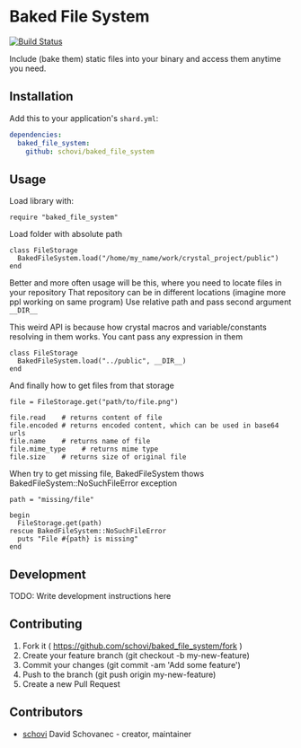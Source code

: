 # Baked File System

[![Build Status](https://travis-ci.org/schovi/baked_file_system.svg?branch=master)](https://travis-ci.org/wschov/baked_file_system)

Include (bake them) static files into your binary and access them anytime you need.

## Installation


Add this to your application's `shard.yml`:

```yaml
dependencies:
  baked_file_system:
    github: schovi/baked_file_system
```


## Usage

Load library with:

```crystal
require "baked_file_system"

```

Load folder with absolute path

```crystal
class FileStorage
  BakedFileSystem.load("/home/my_name/work/crystal_project/public")
end
```

Better and more often usage will be this, where you need to locate files in your repository
That repository can be in different locations (imagine more ppl working on same program)
Use relative path and pass second argument `__DIR__`

This weird API is because how crystal macros and variable/constants resolving in them works. You cant pass any expression in them

```crystal
class FileStorage
  BakedFileSystem.load("../public", __DIR__)
end

```

And finally how to get files from that storage

```crystal
file = FileStorage.get("path/to/file.png")

file.read    # returns content of file
file.encoded # returns encoded content, which can be used in base64 urls
file.name    # returns name of file
file.mime_type    # returns mime type
file.size    # returns size of original file
```

When try to get missing file, BakedFileSystem thows BakedFileSystem::NoSuchFileError exception

```crystal
path = "missing/file"

begin
  FileStorage.get(path)
rescue BakedFileSystem::NoSuchFileError
  puts "File #{path} is missing"
end
```

## Development

TODO: Write development instructions here

## Contributing

1. Fork it ( https://github.com/schovi/baked_file_system/fork )
2. Create your feature branch (git checkout -b my-new-feature)
3. Commit your changes (git commit -am 'Add some feature')
4. Push to the branch (git push origin my-new-feature)
5. Create a new Pull Request

## Contributors

- [schovi](https://github.com/schovi) David Schovanec - creator, maintainer
